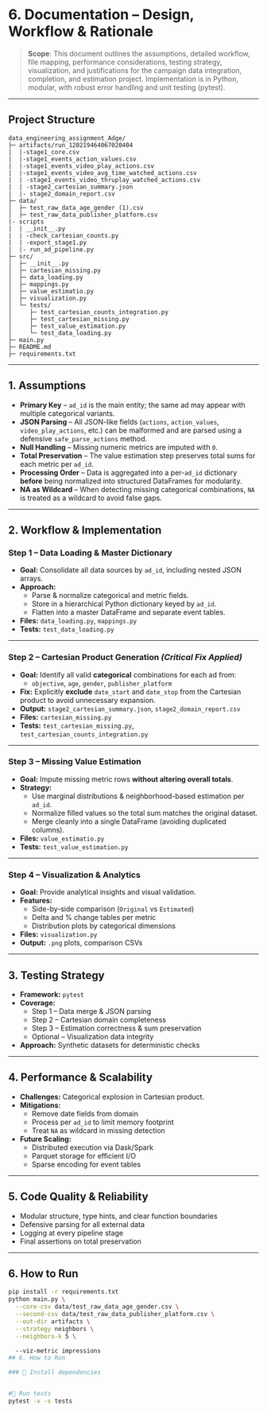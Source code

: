 # 6. Documentation – Design, Workflow & Rationale

> **Scope**: This document outlines the assumptions, detailed workflow, file mapping, performance considerations, testing strategy, visualization, and justifications for the campaign data integration, completion, and estimation project. Implementation is in Python, modular, with robust error handling and unit testing (pytest).

---

## Project Structure

```
data_engineering_assignment_Adge/
├─ artifacts/run_120219464067020404
|  |-stage1_core.csv
|  |-stage1_events_action_values.csv
|  |-stage1_events_video_play_actions.csv
|  |-stage1_events_video_avg_time_watched_actions.csv
|  | -stage1_events_video_thruplay_watched_actions.csv
|  | -stage2_cartesian_summary.json
|  |- stage2_domain_report.csv
├─ data/
│  ├─ test_raw_data_age_gender (1).csv
│  ├─ test_raw_data_publisher_platform.csv
|- scripts
|  | __init__.py
|  | -check_cartesian_counts.py
|  | -export_stage1.py
|  |- run_ad_pipeline.py
├─ src/
│  ├─ __init__.py
│  ├─ cartesian_missing.py
│  ├─ data_loading.py
│  ├─ mappings.py
│  ├─ value_estimatio.py   
│  ├─ visualization.py
│  └─ tests/
│     ├─ test_cartesian_counts_integration.py
│     ├─ test_cartesian_missing.py
│     ├─ test_value_estimation.py   
│     └─ test_data_loading.py
├─ main.py
├─ README.md
├─ requirements.txt
```
---

## 1. Assumptions

- **Primary Key** – `ad_id` is the main entity; the same ad may appear with multiple categorical variants.  
- **JSON Parsing** – All JSON-like fields (`actions`, `action_values`, `video_play_actions`, etc.) can be malformed and are parsed using a defensive `safe_parse_actions` method.  
- **Null Handling** – Missing numeric metrics are imputed with `0`.  
- **Total Preservation** – The value estimation step preserves total sums for each metric per `ad_id`.  
- **Processing Order** – Data is aggregated into a per-`ad_id` dictionary **before** being normalized into structured DataFrames for modularity.  
- **NA as Wildcard** – When detecting missing categorical combinations, `NA` is treated as a wildcard to avoid false gaps.

---

## 2. Workflow & Implementation

### **Step 1 – Data Loading & Master Dictionary**
- **Goal:** Consolidate all data sources by `ad_id`, including nested JSON arrays.  
- **Approach:**  
  - Parse & normalize categorical and metric fields.  
  - Store in a hierarchical Python dictionary keyed by `ad_id`.  
  - Flatten into a master DataFrame and separate event tables.  
- **Files:** `data_loading.py`, `mappings.py`  
- **Tests:** `test_data_loading.py`

---

### **Step 2 – Cartesian Product Generation** *(Critical Fix Applied)*
- **Goal:** Identify all valid **categorical** combinations for each ad from:
  - `objective`, `age`, `gender`, `publisher_platform`
- **Fix:** Explicitly **exclude** `date_start` and `date_stop` from the Cartesian product to avoid unnecessary expansion.  
- **Output:** `stage2_cartesian_summary.json`, `stage2_domain_report.csv`  
- **Files:** `cartesian_missing.py`  
- **Tests:** `test_cartesian_missing.py`, `test_cartesian_counts_integration.py`

---

### **Step 3 – Missing Value Estimation**
- **Goal:** Impute missing metric rows **without altering overall totals**.  
- **Strategy:**  
  - Use marginal distributions & neighborhood-based estimation per `ad_id`.  
  - Normalize filled values so the total sum matches the original dataset.  
  - Merge cleanly into a single DataFrame (avoiding duplicated columns).  
- **Files:** `value_estimatio.py`  
- **Tests:** `test_value_estimation.py`

---

### **Step 4 – Visualization & Analytics**
- **Goal:** Provide analytical insights and visual validation.  
- **Features:**  
  - Side-by-side comparison (`Original` vs `Estimated`)  
  - Delta and % change tables per metric  
  - Distribution plots by categorical dimensions  
- **Files:** `visualization.py`  
- **Output:** `.png` plots, comparison CSVs

---

## 3. Testing Strategy

- **Framework:** `pytest`
- **Coverage:**  
  - Step 1 – Data merge & JSON parsing  
  - Step 2 – Cartesian domain completeness  
  - Step 3 – Estimation correctness & sum preservation  
  - Optional – Visualization data integrity  
- **Approach:** Synthetic datasets for deterministic checks

---

## 4. Performance & Scalability

- **Challenges:** Categorical explosion in Cartesian product.  
- **Mitigations:**  
  - Remove date fields from domain  
  - Process per `ad_id` to limit memory footprint  
  - Treat `NA` as wildcard in missing detection  
- **Future Scaling:**  
  - Distributed execution via Dask/Spark  
  - Parquet storage for efficient I/O  
  - Sparse encoding for event tables

---

## 5. Code Quality & Reliability

- Modular structure, type hints, and clear function boundaries  
- Defensive parsing for all external data  
- Logging at every pipeline stage  
- Final assertions on total preservation

---

## 6. How to Run

```bash
pip install -r requirements.txt
python main.py \
  --core-csv data/test_raw_data_age_gender.csv \
  --second-csv data/test_raw_data_publisher_platform.csv \
  --out-dir artifacts \
  --strategy neighbors \
  --neighbors-k 5 \

  --viz-metric impressions
## 6. How to Run

### 🔧 Install dependencies


#🧪 Run tests
pytest -v -s tests

